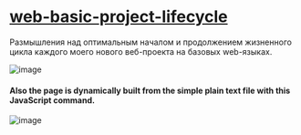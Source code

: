 # [web-basic-project-lifecycle](https://github.com/UniBreakfast/basic-web-project-lifecycle)
Размышления над оптимальным началом и продолжением жизненного цикла каждого моего нового веб-проекта на базовых web-языках.

![image](https://github.com/user-attachments/assets/cc49072d-347c-45fe-a678-be39a5270e57)

#### Also the page is dynamically built from the simple plain text file with this JavaScript command.

![image](https://github.com/user-attachments/assets/1ddf21bc-4a92-4f91-b7dd-90251873126d)
